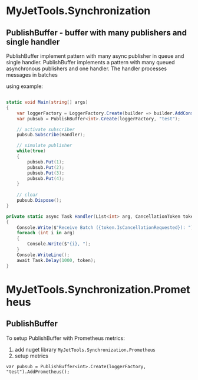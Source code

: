 # MyJetTools.Synchronization

## PublishBuffer - buffer with many publishers and single handler

PublishBuffer implement pattern with many async publisher in queue and single handler. PublishBuffer implements a pattern with many queued asynchronous publishers and one handler. The handler processes messages in batches

using example:

```csharp

static void Main(string[] args)
{
    var loggerFactory = LoggerFactory.Create(builder => builder.AddConsole());
    var pubsub = PublishBuffer<int>.Create(loggerFactory, "test");

    // activate subscriber
    pubsub.Subscribe(Handler);

    // simulate publisher
    while(true)
    {
        pubsub.Put(1);
        pubsub.Put(2);
        pubsub.Put(3);
        pubsub.Put(4);
    }
    
    // clear
    pubsub.Dispose();
}

private static async Task Handler(List<int> arg, CancellationToken token)
{
    Console.Write($"Receive Batch ({token.IsCancellationRequested}): ");
    foreach (int i in arg)
    {
        Console.Write($"{i}, ");
    }
    Console.WriteLine();
    await Task.Delay(1000, token);    
}
```

# MyJetTools.Synchronization.Prometheus

## PublishBuffer

To setup PublishBuffer with Prometheus metrics:

1. add nuget library `MyJetTools.Synchronization.Prometheus`
2. setup metrics
```
var pubsub = PublishBuffer<int>.Create(loggerFactory, "test").AddPrometheus();
```
